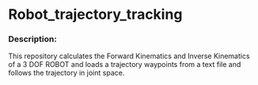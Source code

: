# Robot_trajectory_tracking
### Description: 
This repository calculates the Forward Kinematics and Inverse Kinematics of a 3 DOF ROBOT and loads a trajectory waypoints from a text file and follows the trajectory in joint space.
